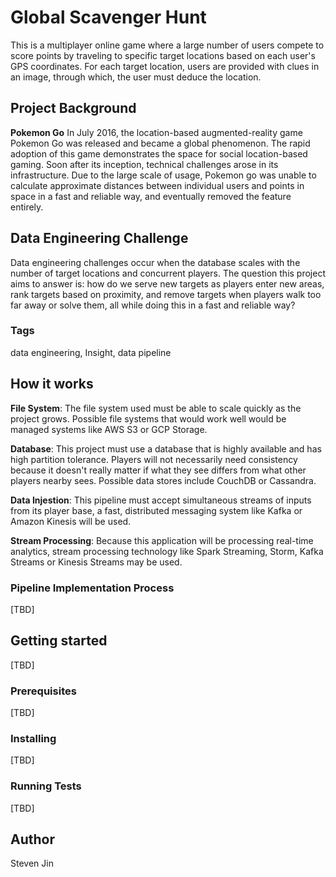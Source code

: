 # Global Scavenger Hunt
This is a multiplayer online game where a large number of users compete to score points by traveling to specific target locations based on each user's GPS coordinates. For each target location, users are provided with clues in an image, through which, the user must deduce the location.

## Project Background
**Pokemon Go** In July 2016, the location-based augmented-reality game Pokemon Go was released and became a global phenomenon. The rapid adoption of this game demonstrates the space for social location-based gaming. Soon after its inception, technical challenges arose in its infrastructure. Due to the large scale of usage, Pokemon go was unable to calculate approximate distances between individual users and points in space in a fast and reliable way, and eventually removed the feature entirely.

## Data Engineering Challenge
Data engineering challenges occur when the database scales with the number of target locations and concurrent players. The question this project aims to answer is: how do we serve new targets as players enter new areas, rank targets based on proximity, and remove targets when players walk too far away or solve them, all while doing this in a fast and reliable way?

### Tags
data engineering, Insight, data pipeline

## How it works
**File System**: The file system used must be able to scale quickly as the project grows. Possible file systems that would work well would be managed systems like AWS S3 or GCP Storage.

**Database**: This project must use a database that is highly available and has high partition tolerance. Players will not necessarily need consistency because it doesn't really matter if what they see differs from what other players nearby sees. Possible data stores include CouchDB or Cassandra. 

**Data Injestion**: This pipeline must accept simultaneous streams of inputs from its player base, a fast, distributed messaging system like Kafka or Amazon Kinesis will be used.

**Stream Processing**: Because this application will be processing real-time analytics, stream processing technology like Spark Streaming, Storm, Kafka Streams or Kinesis Streams may be used.


### Pipeline Implementation Process
[TBD]

## Getting started
[TBD]

### Prerequisites
[TBD]

### Installing
[TBD]

### Running Tests
[TBD]

## Author
Steven Jin

